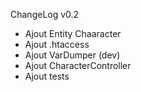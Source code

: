 ChangeLog
v0.2

- Ajout Entity Chaaracter
- Ajout .htaccess
- Ajout VarDumper (dev)
- Ajout CharacterController
- Ajout tests